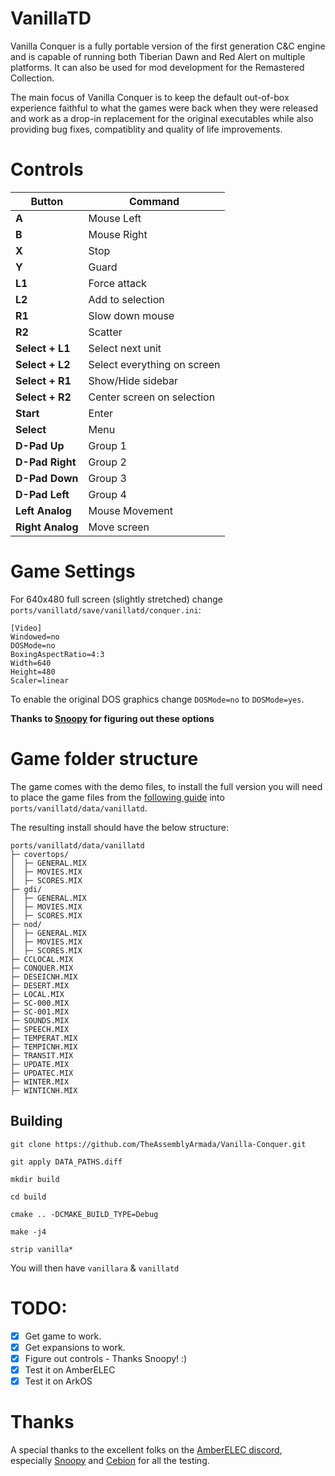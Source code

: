 # VanillaTD

Vanilla Conquer is a fully portable version of the first generation C&C engine and is capable of running both Tiberian Dawn and Red Alert on multiple platforms. It can also be used for mod development for the Remastered Collection.

The main focus of Vanilla Conquer is to keep the default out-of-box experience faithful to what the games were back when they were released and work as a drop-in replacement for the original executables while also providing bug fixes, compatiblity and quality of life improvements.

# Controls

| Button            | Command                     |
|-------------------|-----------------------------|
| **A**             | Mouse Left                  |
| **B**             | Mouse Right                 |
| **X**             | Stop                        |
| **Y**             | Guard                       |
| **L1**            | Force attack                |
| **L2**            | Add to selection            |
| **R1**            | Slow down mouse             |
| **R2**            | Scatter                     |
| **Select + L1**   | Select next unit            |
| **Select + L2**   | Select everything on screen |
| **Select + R1**   | Show/Hide sidebar           |
| **Select + R2**   | Center screen on selection  |
| **Start**         | Enter                       |
| **Select**        | Menu                        |
| **D-Pad Up**      | Group 1                     |
| **D-Pad Right**   | Group 2                     |
| **D-Pad Down**    | Group 3                     |
| **D-Pad Left**    | Group 4                     |
| **Left Analog**   | Mouse Movement              |
| **Right Analog**  | Move screen                 |

# Game Settings

For 640x480 full screen (slightly stretched) change `ports/vanillatd/save/vanillatd/conquer.ini`:

```
[Video]
Windowed=no
DOSMode=no
BoxingAspectRatio=4:3
Width=640
Height=480
Scaler=linear
```

To enable the original DOS graphics change `DOSMode=no` to `DOSMode=yes`.

__Thanks to [Snoopy](https://github.com/Roughtrade) for figuring out these options__

# Game folder structure

The game comes with the demo files, to install the full version you will need to place the game files from the [following guide](https://github.com/TheAssemblyArmada/Vanilla-Conquer/wiki/Installing-VanillaTD) into `ports/vanillatd/data/vanillatd`.

The resulting install should have the below structure:

```
ports/vanillatd/data/vanillatd
├─ covertops/
│  ├─ GENERAL.MIX
│  ├─ MOVIES.MIX
│  ├─ SCORES.MIX
├─ gdi/
│  ├─ GENERAL.MIX
│  ├─ MOVIES.MIX
│  ├─ SCORES.MIX
├─ nod/
│  ├─ GENERAL.MIX
│  ├─ MOVIES.MIX
│  ├─ SCORES.MIX
├─ CCLOCAL.MIX
├─ CONQUER.MIX
├─ DESEICNH.MIX
├─ DESERT.MIX
├─ LOCAL.MIX
├─ SC-000.MIX
├─ SC-001.MIX
├─ SOUNDS.MIX
├─ SPEECH.MIX
├─ TEMPERAT.MIX
├─ TEMPICNH.MIX
├─ TRANSIT.MIX
├─ UPDATE.MIX
├─ UPDATEC.MIX
├─ WINTER.MIX
├─ WINTICNH.MIX
```

## Building

    git clone https://github.com/TheAssemblyArmada/Vanilla-Conquer.git

    git apply DATA_PATHS.diff

    mkdir build

    cd build

    cmake .. -DCMAKE_BUILD_TYPE=Debug

    make -j4

    strip vanilla*

You will then have `vanillara` & `vanillatd`

# TODO:

- [x] Get game to work.
- [x] Get expansions to work.
- [x] Figure out controls - Thanks Snoopy! :)
- [x] Test it on AmberELEC
- [x] Test it on ArkOS

# Thanks

A special thanks to the excellent folks on the [AmberELEC discord](https://discord.com/invite/R9Er7hkRMe), especially [Snoopy](https://github.com/Roughtrade) and [Cebion](https://github.com/Cebion) for all the testing.